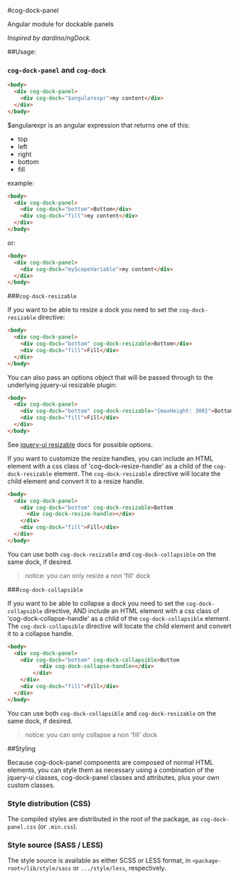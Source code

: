 #cog-dock-panel

Angular module for dockable panels

_Inspired by dardino/ngDock._

##Usage:

### `cog-dock-panel` and `cog-dock`


```html
<body>
  <div cog-dock-panel>
    <div cog-dock="$angularexpr">my content</div>
  </div>
</body>
```

$angularexpr is an angular expression that returns one of this:

- top
- left
- right
- bottom
- fill

example:
```html
<body>
  <div cog-dock-panel>
    <div cog-dock="bottom">Bottom</div>
    <div cog-dock="fill">my content</div>
  </div>
</body>
```

or:

```html
<body>
  <div cog-dock-panel>
    <div cog-dock="myScopeVariable">my content</div>
  </div>
</body>
```


###`cog-dock-resizable`

If you want to be able to resize a dock you need to set the `cog-dock-resizable` directive:

```html
<body>
  <div cog-dock-panel>
    <div cog-dock="bottom" cog-dock-resizable>Bottom</div>
    <div cog-dock="fill">Fill</div>
  </div>
</body>
```

You can also pass an options object that will be passed through to the underlying jquery-ui resizable plugin:

```html
<body>
  <div cog-dock-panel>
    <div cog-dock="bottom" cog-dock-resizable="{maxHeight: 300}">Bottom</div>
    <div cog-dock="fill">Fill</div>
  </div>
</body>
```

See [jquery-ui resizable](http://api.jqueryui.com/resizable/) docs for possible options.

If you want to customize the resize handles, you can include an HTML element with a css class of 'cog-dock-resize-handle' as a child of the `cog-dock-resizable` element. The `cog-dock-resizable` directive will locate the child element and convert it to a resize handle.

```html
<body>
  <div cog-dock-panel>
    <div cog-dock="bottom" cog-dock-resizable>Bottom
      <div cog-dock-resize-handle></div>
    </div>
    <div cog-dock="fill">Fill</div>
  </div>
</body>
```

You can use both `cog-dock-resizable` and `cog-dock-collapsible` on the same dock, if desired.

>notice:
>you can only resize a non 'fill' dock

###`cog-dock-collapsible`

If you want to be able to collapse a dock you need to set the `cog-dock-collapsible` directive, AND include an HTML element with a css class of 'cog-dock-collapse-handle' as a child of the `cog-dock-collapsible` element. The `cog-dock-collapsible` directive will locate the child element and convert it to a collapse handle.

```html
<body>
  <div cog-dock-panel>
    <div cog-dock="bottom" cog-dock-collapsible>Bottom
          <div cog-dock-collapse-handle></div>
        </div>
    </div>
    <div cog-dock="fill">Fill</div>
  </div>
</body>
```

You can use both `cog-dock-collapsible` and `cog-dock-resizable` on the same dock, if desired.

>notice:
>you can only collapse a non 'fill' dock

##Styling

Because cog-dock-panel components are composed of normal HTML elements, you can style them as necessary using a combination of the jquery-ui classes, cog-dock-panel classes and attributes, plus your own custom classes.

### Style distribution (CSS)
The compiled styles are distributed in the root of the package, as
`cog-dock-panel.css` (or `.min.css`).

### Style source (SASS / LESS)
The style source is available as either SCSS or LESS format, in
`<package-root>/lib/style/sass` or `.../style/less`, respectively. 
